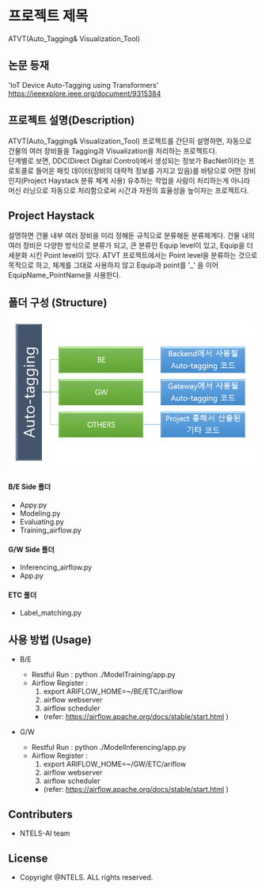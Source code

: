 # 프로젝트 제목
ATVT(Auto_Tagging& Visualization_Tool)

## 논문 등재
'IoT Device Auto-Tagging using Transformers'<br>
https://ieeexplore.ieee.org/document/9315384

## 프로젝트 설명(Description)
ATVT(Auto_Tagging& Visualization_Tool) 프로젝트를 간단히 설명하면, 자동으로 건물의 여러 장비들을 Tagging과 Visualization을 처리하는 프로젝트다.
<br>단계별로 보면, DDC(Direct Digital Control)에서 생성되는 정보가 BacNet이라는 프로토콜로 들어온 패킷 데이터(장비의 대략적 정보를 가지고 있음)를 바탕으로 어떤 장비인지(Project Haystack 분류 체계 사용) 유추하는 작업을 사람이 처리하는게 아니라 머신 러닝으로 자동으로 처리함으로써 시간과 자원의 효율성을 높이자는 프로젝트다.

## Project Haystack 
설명하면 건물 내부 여러 장비을 미리 정해둔 규칙으로 분류해둔 분류체계다. 건물 내의 여러 장비은 다양한 방식으로 분류가 되고, 큰 분류인 Equip level이 있고,
Equip을 더 세분화 시킨 Point level이 있다.
ATVT 프로젝트에서는 Point level을 분류하는 것으로 목적으로 하고, 체계를 그대로 사용하지 않고 Equip과 point를 '_' 을 이어 EquipName_PointName을 사용한다.

## 폴더 구성 (Structure)
![폴더구성 이미지](./OTHERS/ETC/img.png)

#### B/E Side 폴더
* Appy.py
* Modeling.py
* Evaluating.py
* Training_airflow.py

#### G/W Side 폴더
* Inferencing_airflow.py
* App.py

#### ETC 폴더
* Label_matching.py

## 사용 방법 (Usage)
* B/E
  +  Restful Run : python ./ModelTraining/app.py
  +  Airflow Register : 
     1. export ARIFLOW_HOME=~/BE/ETC/ariflow
     2. airflow webserver
     3. airflow scheduler
     - (refer: https://airflow.apache.org/docs/stable/start.html )
  
* G/W 
  +  Restful Run : python ./ModelInferencing/app.py
  +  Airflow Register : 
     1. export ARIFLOW_HOME=~/GW/ETC/ariflow
     2. airflow webserver
     3. airflow scheduler
     - (refer: https://airflow.apache.org/docs/stable/start.html )

## Contributers
 * NTELS-AI team
 
## License
* Copyright @NTELS. ALL rights reserved.
